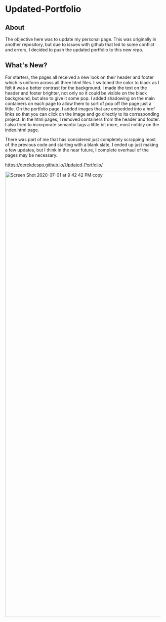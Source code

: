 # Updated-Portfolio

## About
The objective here was to update my personal page. This was originally in another repository, but due to issues with github that led to some conflict and errors, I decided to push the updated portfolio to this new repo. 

## What's New?
For starters, the pages all received a new look on their header and footer which is uniform across all three html files. I switched the color to black as I felt it was a better contrast for the background. I made the text on the header and footer brighter, not only so it could be visible on the black background, but also to give it some pop. I added shadowing on the main containers on each page to allow them to sort of pop off the page just a little. On the portfolio page, I added images that are embedded into a href links so that you can click on the image and go directly to its corresponding project. In the html pages, I removed containers from the header and footer. I also tried to incorporate semantic tags a little bit more, most notibly on the index.html page. 

There was part of me that has considered just completely scrapping most of the previous code and starting with a blank slate, I ended up just making a few updates, but I think in the near future, I complete overhaul of the pages may be necessary. 




https://derekdespo.github.io/Updated-Portfolio/

<img width="1440" alt="Screen Shot 2020-07-01 at 9 42 42 PM copy" src="https://user-images.githubusercontent.com/65831812/86307134-017b0b00-bbe4-11ea-9f0d-cea94e7dd1cd.png">
